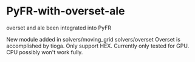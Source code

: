 # PyFR-with-overset-ale
 overset and ale been integrated into PyFR

New module added in solvers/moving_grid solvers/overset
Overset is accomplished by tioga. Only support HEX.
Currently only tested for GPU.
CPU possibly won't work fully.

